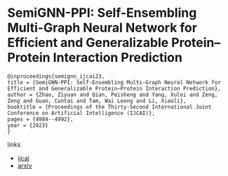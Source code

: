 # SemiGNN-PPI: Self-Ensembling Multi-Graph Neural Network for Efficient and Generalizable Protein–Protein Interaction Prediction

```
@inproceedings{semignn_ijcai23,
title = {SemiGNN-PPI: Self-Ensembling Multi-Graph Neural Network for Efficient and Generalizable Protein–Protein Interaction Prediction},
author = {Zhao, Ziyuan and Qian, Peisheng and Yang, Xulei and Zeng, Zeng and Guan, Cuntai and Tam, Wai Leong and Li, Xiaoli},
booktitle = {Proceedings of the Thirty-Second International Joint Conference on Artificial Intelligence (IJCAI)},
pages = {4984--4992},
year = {2023}
}
```

links
- [ijcai](https://www.ijcai.org/proceedings/2023/554)
- [arxiv](https://arxiv.org/abs/2305.08316)
